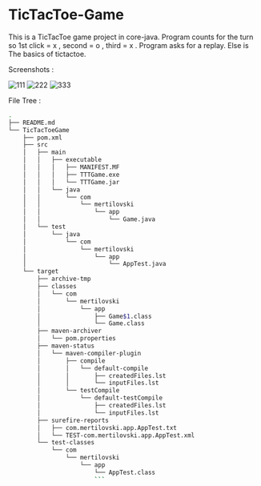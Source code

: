 # TicTacToe-Game
This is a TicTacToe game project in core-java.
Program counts for the turn so 1st click = x , second = o , third = x .
Program asks for a replay. Else is The basics of tictactoe.

Screenshots : 

![111](https://user-images.githubusercontent.com/47145541/55012259-328b8980-4ff8-11e9-91b6-037989a71d34.png)
![222](https://user-images.githubusercontent.com/47145541/55012266-34554d00-4ff8-11e9-8a86-9884b47691fb.png)
![333](https://user-images.githubusercontent.com/47145541/55012274-35867a00-4ff8-11e9-857c-b3757f7e7277.png)


File Tree : 
```bash
.
├── README.md
└── TicTacToeGame
    ├── pom.xml
    ├── src
    │   ├── main
    │   │   ├── executable
    │   │   │   ├── MANIFEST.MF
    │   │   │   ├── TTTGame.exe
    │   │   │   └── TTTGame.jar
    │   │   └── java
    │   │       └── com
    │   │           └── mertilovski
    │   │               └── app
    │   │                   └── Game.java
    │   └── test
    │       └── java
    │           └── com
    │               └── mertilovski
    │                   └── app
    │                       └── AppTest.java
    └── target
        ├── archive-tmp
        ├── classes
        │   └── com
        │       └── mertilovski
        │           └── app
        │               ├── Game$1.class
        │               └── Game.class
        ├── maven-archiver
        │   └── pom.properties
        ├── maven-status
        │   └── maven-compiler-plugin
        │       ├── compile
        │       │   └── default-compile
        │       │       ├── createdFiles.lst
        │       │       └── inputFiles.lst
        │       └── testCompile
        │           └── default-testCompile
        │               ├── createdFiles.lst
        │               └── inputFiles.lst
        ├── surefire-reports
        │   ├── com.mertilovski.app.AppTest.txt
        │   └── TEST-com.mertilovski.app.AppTest.xml
        └── test-classes
            └── com
                └── mertilovski
                    └── app
                        └── AppTest.class
                        ```
